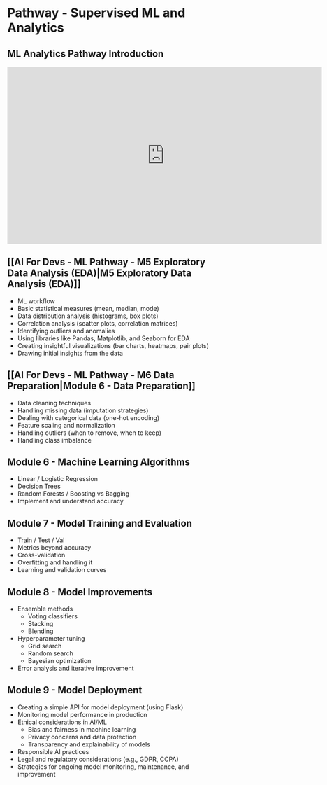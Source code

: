 # Pathway - Supervised ML and Analytics

## ML Analytics Pathway Introduction
<iframe src="https://share.descript.com/embed/RD3oDJD14p0" width="720" height="405" frameborder="0" allowfullscreen></iframe>

## [[AI For Devs - ML Pathway - M5 Exploratory Data Analysis (EDA)|M5 Exploratory Data Analysis (EDA)]]
- ML workflow
- Basic statistical measures (mean, median, mode)
- Data distribution analysis (histograms, box plots)
- Correlation analysis (scatter plots, correlation matrices)
- Identifying outliers and anomalies
- Using libraries like Pandas, Matplotlib, and Seaborn for EDA
- Creating insightful visualizations (bar charts, heatmaps, pair plots)
- Drawing initial insights from the data

## [[AI For Devs - ML Pathway - M6 Data Preparation|Module 6 - Data Preparation]]
- Data cleaning techniques
- Handling missing data (imputation strategies)
- Dealing with categorical data (one-hot encoding)
- Feature scaling and normalization
- Handling outliers (when to remove, when to keep)
- Handling class imbalance
## Module 6 - Machine Learning Algorithms
- Linear / Logistic Regression
- Decision Trees
- Random Forests / Boosting vs Bagging
- Implement and understand accuracy

## Module 7 - Model Training and Evaluation
- Train / Test / Val
- Metrics beyond accuracy
- Cross-validation
- Overfitting and handling it
- Learning and validation curves

## Module 8 - Model Improvements
- Ensemble methods
    - Voting classifiers
    - Stacking
    - Blending
- Hyperparameter tuning
    - Grid search
    - Random search
    - Bayesian optimization
- Error analysis and iterative improvement

## Module 9 - Model Deployment
- Creating a simple API for model deployment (using Flask)
- Monitoring model performance in production
- Ethical considerations in AI/ML
    - Bias and fairness in machine learning
    - Privacy concerns and data protection
    - Transparency and explainability of models
- Responsible AI practices
- Legal and regulatory considerations (e.g., GDPR, CCPA)
- Strategies for ongoing model monitoring, maintenance, and improvement